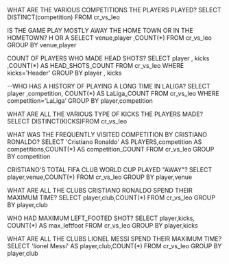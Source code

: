 WHAT ARE THE VARIOUS COMPETITIONS THE PLAYERS PLAYED?
SELECT DISTINCT(competition) 
FROM cr_vs_leo

IS THE GAME PLAY MOSTLY AWAY THE HOME TOWN OR IN THE HOMETOWN? H OR A
SELECT venue,player ,COUNT(*) 
FROM cr_vs_leo
GROUP BY venue,player

COUNT OF PLAYERS WHO MADE HEAD SHOTS?
SELECT player , kicks ,COUNT(*) AS HEAD_SHOTS_COUNT 
FROM cr_vs_leo WHERE kicks='Header'
GROUP BY player , kicks

--WHO HAS A HISTORY OF PLAYING A LONG TIME IN LALIGA?
SELECT player ,competition, COUNT(*) AS LaLiga_COUNT 
FROM cr_vs_leo WHERE competition=’LaLiga’
GROUP BY player,competition

WHAT ARE ALL THE VARIOUS TYPE OF KICKS THE PLAYERS MADE?
SELECT DISTINCT(KICKS)FROM cr_vs_leo

WHAT WAS THE FREQUENTLY VISITED COMPETITION BY CRISTIANO RONALDO?
SELECT 'Cristiano Ronaldo' AS PLAYERS,competition AS competitions,COUNT(*) AS competition_COUNT
FROM cr_vs_leo
GROUP BY competition

CRISTIANO'S TOTAL FIFA CLUB WORLD CUP PLAYED "AWAY"?
SELECT player,venue,COUNT(*) 
FROM cr_vs_leo
GROUP BY player,venue

WHAT ARE ALL THE CLUBS CRISTIANO RONALDO SPEND THEIR MAXIMUM TIME?
SELECT player,club,COUNT(*) 
FROM cr_vs_leo
GROUP BY player,club

WHO HAD MAXIMUM LEFT_FOOTED SHOT?
SELECT player,kicks, COUNT(*) AS max_leftfoot 
FROM cr_vs_leo
GROUP BY player,kicks

WHAT ARE ALL THE CLUBS LIONEL MESSI SPEND THEIR MAXIMUM TIME?
SELECT 'lionel Messi' AS player,club,COUNT(*) 
FROM cr_vs_leo
GROUP BY player,club
